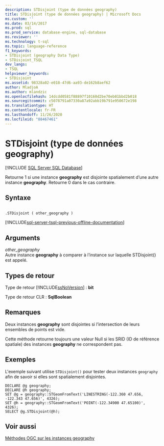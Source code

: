 ```yaml
---
description: STDisjoint (type de données geography)
title: STDisjoint (type de données geography) | Microsoft Docs
ms.custom: ''
ms.date: 03/14/2017
ms.prod: sql
ms.prod_service: database-engine, sql-database
ms.reviewer: ''
ms.technology: t-sql
ms.topic: language-reference
f1_keywords:
- STDisjoint (geography Data Type)
- STDisjoint_TSQL
dev_langs:
- TSQL
helpviewer_keywords:
- STDisjoint
ms.assetid: 98328a02-e018-47d6-aa93-de162b8aef62
author: MladjoA
ms.author: mlandzic
ms.openlocfilehash: 14dcdd0581f88897f10160d2be70eb01bbd2b018
ms.sourcegitcommit: c5078791a07330a87a92abb19b791e950672e198
ms.translationtype: HT
ms.contentlocale: fr-FR
ms.lasthandoff: 11/26/2020
ms.locfileid: "88467461"
---
```

# <a name="stdisjoint-geography-data-type"></a>STDisjoint (type de données geography)
[!INCLUDE [SQL Server SQL Database](../../includes/applies-to-version/sql-asdb.md)]

  Retourne 1 si une instance **geography** est disjointe spatialement d’une autre instance **geography**. Retourne 0 dans le cas contraire.  
  
## <a name="syntax"></a>Syntaxe  
  
```  
  
.STDisjoint ( other_geography )  
```  
  
[!INCLUDE[sql-server-tsql-previous-offline-documentation](../../includes/sql-server-tsql-previous-offline-documentation.md)]

## <a name="arguments"></a>Arguments
 *other_geography*  
 Autre instance **geography** à comparer à l’instance sur laquelle STDisjoint() est appelé.  
  
## <a name="return-types"></a>Types de retour  
 Type de retour [!INCLUDE[ssNoVersion](../../includes/ssnoversion-md.md)] : **bit**  
  
 Type de retour CLR : **SqlBoolean**  
  
## <a name="remarks"></a>Remarques  
 Deux instances **geography** sont disjointes si l’intersection de leurs ensembles de points est vide.  
  
 Cette méthode retourne toujours une valeur Null si les SRID (ID de référence spatiale) des instances **geography** ne correspondent pas.  
  
## <a name="examples"></a>Exemples  
 L'exemple suivant utilise `STDisjoint()` pour tester deux instances `geography` afin de savoir si elles sont spatialement disjointes.  
  
```  
DECLARE @g geography;  
DECLARE @h geography;  
SET @g = geography::STGeomFromText('LINESTRING(-122.360 47.656, -122.343 47.656)', 4326);  
SET @h = geography::STGeomFromText('POINT(-122.34900 47.65100)', 4326);  
SELECT @g.STDisjoint(@h);  
```  
  
## <a name="see-also"></a>Voir aussi  
 [Méthodes OGC sur les instances geography](../../t-sql/spatial-geography/ogc-methods-on-geography-instances.md)  
  
  
